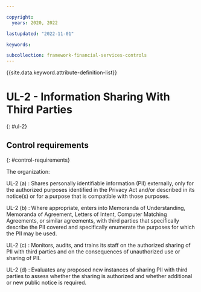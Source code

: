 ```yaml
---

copyright:
  years: 2020, 2022

lastupdated: "2022-11-01"

keywords:

subcollection: framework-financial-services-controls
---
```


{{site.data.keyword.attribute-definition-list}}

               
# UL-2 - Information Sharing With Third Parties
{: #ul-2}

## Control requirements
{: #control-requirements}

The organization:

UL-2 (a)
    : Shares personally identifiable information (PII) externally, only for the authorized purposes identified in the Privacy Act and/or described in its notice(s) or for a purpose that is compatible with those purposes.

UL-2 (b)
    : Where appropriate, enters into Memoranda of Understanding, Memoranda of Agreement, Letters of Intent, Computer Matching Agreements, or similar agreements, with third parties that specifically describe the PII covered and specifically enumerate the purposes for which the PII may be used.

UL-2 (c)
    : Monitors, audits, and trains its staff on the authorized sharing of PII with third parties and on the consequences of unauthorized use or sharing of PII.

UL-2 (d)
    : Evaluates any proposed new instances of sharing PII with third parties to assess whether the sharing is authorized and whether additional or new public notice is required.





